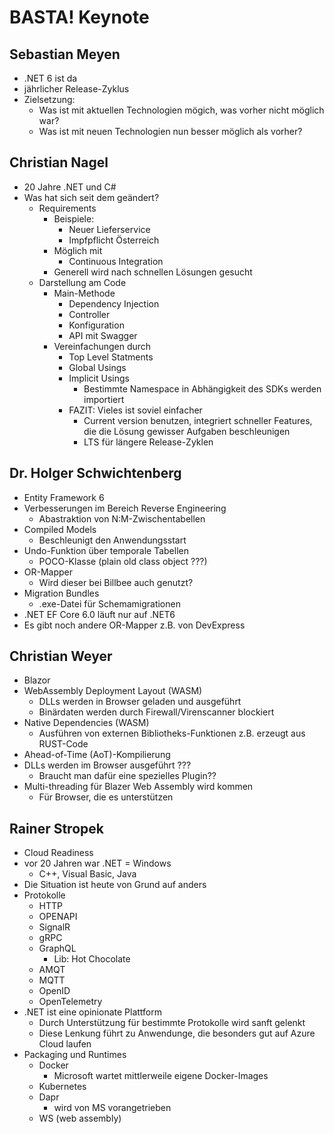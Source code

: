 BASTA! Keynote
==============

Sebastian Meyen
---------------
- .NET 6 ist da
- jährlicher Release-Zyklus
- Zielsetzung:
  - Was ist mit aktuellen Technologien mögich, was vorher nicht möglich war?
  - Was ist mit neuen Technologien nun besser möglich als vorher?

Christian Nagel
---------------
- 20 Jahre .NET und C#
- Was hat sich seit dem geändert?
  - Requirements
    - Beispiele:
      - Neuer Lieferservice
      - Impfpflicht Österreich
    - Möglich mit
      - Continuous Integration
    - Generell wird nach schnellen Lösungen gesucht
  - Darstellung am Code
    - Main-Methode
      - Dependency Injection
      - Controller
      - Konfiguration
      - API mit Swagger
    - Vereinfachungen durch
      - Top Level Statments
      - Global Usings
      - Implicit Usings
        - Bestimmte Namespace in Abhängigkeit des SDKs werden importiert
      - FAZIT: Vieles ist soviel einfacher
        - Current version benutzen, integriert schneller Features, die die Lösung gewisser Aufgaben beschleunigen
        - LTS für längere Release-Zyklen

Dr. Holger Schwichtenberg
-------------------------
- Entity Framework 6
- Verbesserungen im Bereich Reverse Engineering
  - Abastraktion von N:M-Zwischentabellen
- Compiled Models
  - Beschleunigt den Anwendungsstart
- Undo-Funktion über temporale Tabellen
  - POCO-Klasse (plain old class object ???)
- OR-Mapper
  - Wird dieser bei Billbee auch genutzt?
- Migration Bundles
  - .exe-Datei für Schemamigrationen
- .NET EF Core 6.0 läuft nur auf .NET6
- Es gibt noch andere OR-Mapper z.B. von DevExpress

Christian Weyer
---------------
- Blazor
- WebAssembly Deployment Layout (WASM)
  - DLLs werden in Browser geladen und ausgeführt
  - Binärdaten werden durch Firewall/Virenscanner blockiert
- Native Dependencies (WASM)
  - Ausführen von externen Bibliotheks-Funktionen z.B. erzeugt aus RUST-Code
- Ahead-of-Time (AoT)-Kompilierung
- DLLs werden im Browser ausgeführt ???
  - Braucht man dafür eine spezielles Plugin??
- Multi-threading für Blazer Web Assembly wird kommen
  - Für Browser, die es unterstützen

Rainer Stropek
--------------
- Cloud Readiness
- vor 20 Jahren war .NET = Windows
  - C++, Visual Basic, Java
- Die Situation ist heute von Grund auf anders
- Protokolle
  - HTTP
  - OPENAPI
  - SignalR
  - gRPC
  - GraphQL
    - Lib: Hot Chocolate
  - AMQT
  - MQTT
  - OpenID
  - OpenTelemetry
- .NET ist eine opinionate Plattform
  - Durch Unterstützung für bestimmte Protokolle wird sanft gelenkt
  - Diese Lenkung führt zu Anwendunge, die besonders gut auf Azure Cloud laufen
- Packaging und Runtimes
  - Docker
    - Microsoft wartet mittlerweile eigene Docker-Images
  - Kubernetes
  - Dapr
    - wird von MS vorangetrieben
  - WS (web assembly)
